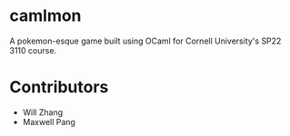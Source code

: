 # camlmon
A pokemon-esque game built using OCaml for Cornell University's SP22 3110 course. 

# Contributors 

- Will Zhang
- Maxwell Pang
